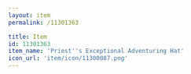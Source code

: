 ```yaml
---
layout: item
permalink: /11301363

title: Item
id: 11301363
item_name: 'Priest''s Exceptional Adventuring Hat'
icon_url: 'item/icon/11300087.png'
---
```

